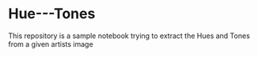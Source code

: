 # Hue---Tones
This repository is a sample notebook trying to extract the Hues and Tones from a given artists image
